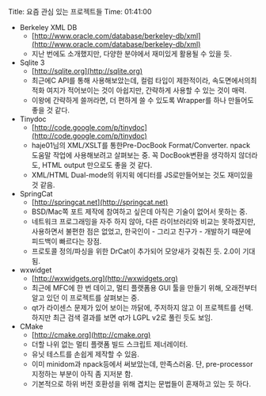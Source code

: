 Title: 요즘 관심 있는 프로젝트들
Time: 01:41:00

  * Berkeley XML DB
    * [http://www.oracle.com/database/berkeley-db/xml](http://www.oracle.com/database/berkeley-db/xml)
    * 지난 번에도 소개했지만, 다양한 분야에서 재미있게 활용될 수 있을 듯.
  * Sqlite 3
    * [http://sqlite.org](http://sqlite.org)
    * 최근에C API를 통해 사용해보았는데, 컬럼 타입이 제한적이라, 속도면에서의최적화 여지가 적어보이는 것이 아쉽지만, 간략하게 사용할 수 있는 것이 매력.
    * 이왕에 간략하게 쓸꺼라면, 더 편하게 쓸 수 있도록 Wrapper를 하나 만들어도 좋을 것 같다.
  * Tinydoc
    * [http://code.google.com/p/tinydoc](http://code.google.com/p/tinydoc)
    * haje01님의 XML/XSLT를 통한Pre-DocBook Format/Converter. npack 도움말 작업에 사용해보려고 살펴보는 중. 꼭 DocBook변환을 생각하지 않더라도, HTML output 만으로도 좋을 것 같다.
    * XML/HTML Dual-mode의 위지윅 에디터를 JS로만들어보는 것도 재미있을 것 같음.
  * SpringCat
    * [http://springcat.net](http://springcat.net)
    * BSD/Mac쪽 포트 제작에 참여하고 싶은데 아직은 기술이 없어서 못하는 중.
    * 네트워크 프로그래밍을 자주 하지 않아, 다른 라이브러리와 비교는 못하겠지만, 사용하면서 불편한 점은 없었고, 한국인이 - 그리고 친구가 - 개발하기 때문에 피드백이 빠르다는 장점.
    * 프로토콜 정의/파싱을 위한 DrCat이 추가되어 모양새가 갖춰진 듯. 2.0이 기대됨.
  * wxwidget
    * [http://wxwidgets.org](http://wxwidgets.org)
    * 최근에 MFC에 한 번 데이고, 멀티 플랫폼용 GUI 툴을 만들기 위해, 오래전부터 알고 있던 이 프로젝트를 살펴보는 중.
    * qt가 라이센스 문제가 있어 보이는 까닭에, 주저하지 않고 이 프로젝트를 선택. 하지만 최근 검색 결과를 보면 qt가 LGPL v2로 풀린 듯도 보임.
  * CMake
    * [http://cmake.org](http://cmake.org)
    * 더할 나위 없는 멀티 플랫폼 빌드 스크립트 제너레이터.
    * 유닛 테스트를 손쉽게 제작할 수 있음.
    * 이미 minidom과 npack등에서 써보았는데, 만족스러움. 단, pre-processor 지정하는 부분이 아직 좀 지저분 함.
    * 기본적으로 하위 버전 호환성을 위해 겹치는 문법들이 혼재하고 있는 듯 하다.

  

